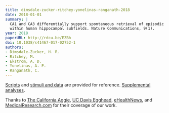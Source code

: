 ```yaml
---
title: dimsdale-zucker-ritchey-yonelinas-ranganath-2018
date: 2018-01-01
summary: |
  CA1 and CA3 differentially support spontaneous retrieval of episodic contexts
  within human hippocampal subfields. Nature Communications, 9(1).
year: 2018
paperURL: http://rdcu.be/EZBh
doi: 10.1038/s41467-017-02752-1
authors:
- Dimsdale-Zucker, H. R.
- Ritchey, M.
- Ekstrom, A. D.
- Yonelinas, A. P.
- Ranganath, C.
---
```


[Scripts](https://github.com/hallez/abcdcon_pub) and
[stimuli and data](https://osf.io/5th8r/) are provided for reference. [Supplemental analyses](https://hrz-website.s3.amazonaws.com/papers/dimsdale-zucker_natcomm-supplemental-2018.pdf).

Thanks to
[The California Aggie](https://theaggie.org/2018/03/05/new-findings-brain-processes-using-virtual-reality/),
[UC Davis Egghead](https://www.ucdavis.edu/news/using-virtual-reality-identify-brain-areas-involved-memory),
[eHealthNews](http://www.ehealthnews.eu/research/5477-using-virtual-reality-to-identify-brain-areas-involved-in-memory),
and
[MedicalResearch.com](https://medicalresearch.com/author-interviews/virtual-reality-study-helps-identify-how-memories-are-stored-and-retrieved/39725/)
for their coverage of our work.
